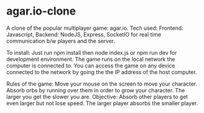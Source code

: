 # agar.io-clone

A clone of the popular multiplayer game: agar.io.
Tech used: Frontend: Javascript, Backend: NodeJS, Express, SocketIO for real time communication b/w players and the server.

To install:
Just run npm install then node index.js or npm run dev for development environment.
The game runs on the local network the computer is connected to.
You can access the game on any device connected to the network by going the the IP address of the host computer.

Rules of the game:
Move your mouse on the screen to move your character.
Absorb orbs by running over them in order to grow your character.
The larger you get the slower you are.
Objective: Absorb other players to get even larger but not lose speed.
The larger player absorbs the smaller player.
